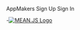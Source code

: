 AppMakers																						Sign Up 	Sign In

-[![MEAN.JS Logo](http://meanjs.org/img/logo-small.png)](http://meanjs.org/)
